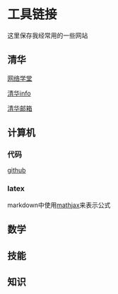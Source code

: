 # 工具链接
这里保存我经常用的一些网站

## 清华

[网络学堂](https://learn.tsinghua.edu.cn/f/wlxt/index/course/student/)

[清华info](https://info2021.tsinghua.edu.cn/f/info/gxfw_fg/common/index)

[清华邮箱](https://mails.tsinghua.edu.cn/coremail/XT/index.jsp?sid=EAGuaeXXdXichLsOLyahhjZvOZAGmTnK#mail.list%7C%7B%22fid%22%3A1%7D)



## 计算机

### 代码
[github](https://github.com/dghtucs)


### latex
markdown中使用[mathjax](https://www.mathjax.org/)来表示公式

## 数学




## 技能





## 知识
